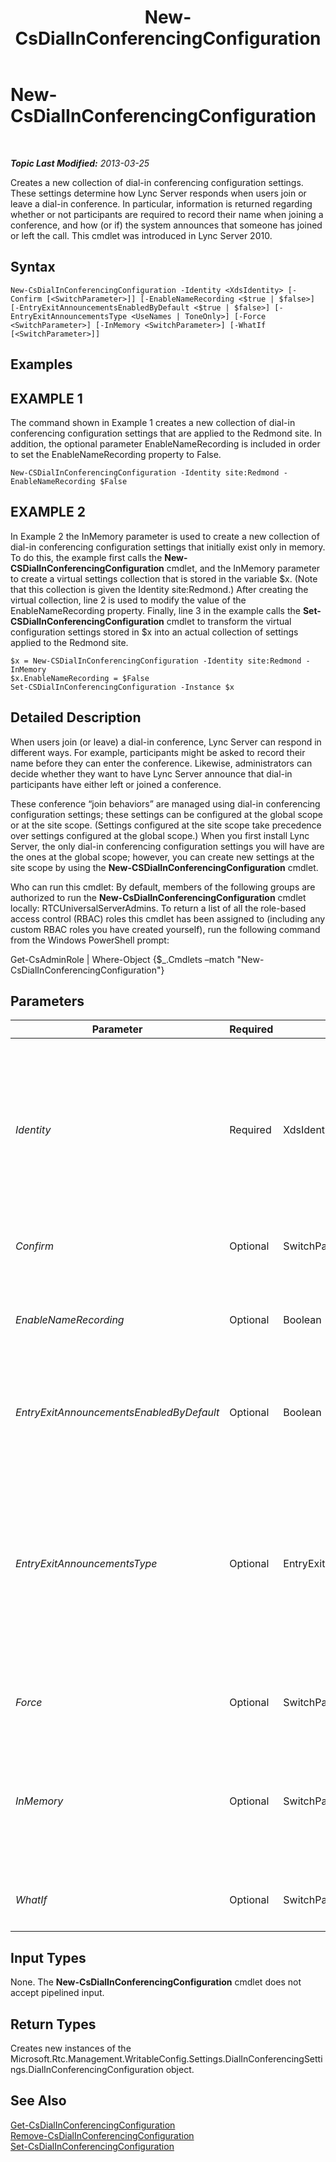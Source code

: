 ﻿---
title: New-CsDialInConferencingConfiguration
TOCTitle: New-CsDialInConferencingConfiguration
ms:assetid: ac0b6e22-3883-4884-aa94-18f4029c7f1e
ms:mtpsurl: https://technet.microsoft.com/en-us/library/Gg412816(v=OCS.15)
ms:contentKeyID: 48185063
ms.date: 07/23/2014
mtps_version: v=OCS.15
---

<div data-xmlns="http://www.w3.org/1999/xhtml">

<div class="topic" data-xmlns="http://www.w3.org/1999/xhtml" data-msxsl="urn:schemas-microsoft-com:xslt" data-cs="http://msdn.microsoft.com/en-us/">

<div data-asp="http://msdn2.microsoft.com/asp">

# New-CsDialInConferencingConfiguration

</div>

<div id="mainSection">

<div id="mainBody">

<span> </span>

_**Topic Last Modified:** 2013-03-25_

Creates a new collection of dial-in conferencing configuration settings. These settings determine how Lync Server responds when users join or leave a dial-in conference. In particular, information is returned regarding whether or not participants are required to record their name when joining a conference, and how (or if) the system announces that someone has joined or left the call. This cmdlet was introduced in Lync Server 2010.

<div>

## Syntax

    New-CsDialInConferencingConfiguration -Identity <XdsIdentity> [-Confirm [<SwitchParameter>]] [-EnableNameRecording <$true | $false>] [-EntryExitAnnouncementsEnabledByDefault <$true | $false>] [-EntryExitAnnouncementsType <UseNames | ToneOnly>] [-Force <SwitchParameter>] [-InMemory <SwitchParameter>] [-WhatIf [<SwitchParameter>]]

</div>

<div>

## Examples

<div>

## EXAMPLE 1

The command shown in Example 1 creates a new collection of dial-in conferencing configuration settings that are applied to the Redmond site. In addition, the optional parameter EnableNameRecording is included in order to set the EnableNameRecording property to False.

    New-CSDialInConferencingConfiguration -Identity site:Redmond -EnableNameRecording $False

</div>

<div>

## EXAMPLE 2

In Example 2 the InMemory parameter is used to create a new collection of dial-in conferencing configuration settings that initially exist only in memory. To do this, the example first calls the **New-CSDialInConferencingConfiguration** cmdlet, and the InMemory parameter to create a virtual settings collection that is stored in the variable $x. (Note that this collection is given the Identity site:Redmond.) After creating the virtual collection, line 2 is used to modify the value of the EnableNameRecording property. Finally, line 3 in the example calls the **Set-CSDialInConferencingConfiguration** cmdlet to transform the virtual configuration settings stored in $x into an actual collection of settings applied to the Redmond site.

    $x = New-CSDialInConferencingConfiguration -Identity site:Redmond -InMemory
    $x.EnableNameRecording = $False
    Set-CSDialInConferencingConfiguration -Instance $x

</div>

</div>

<div>

## Detailed Description

When users join (or leave) a dial-in conference, Lync Server can respond in different ways. For example, participants might be asked to record their name before they can enter the conference. Likewise, administrators can decide whether they want to have Lync Server announce that dial-in participants have either left or joined a conference.

These conference “join behaviors” are managed using dial-in conferencing configuration settings; these settings can be configured at the global scope or at the site scope. (Settings configured at the site scope take precedence over settings configured at the global scope.) When you first install Lync Server, the only dial-in conferencing configuration settings you will have are the ones at the global scope; however, you can create new settings at the site scope by using the **New-CSDialInConferencingConfiguration** cmdlet.

Who can run this cmdlet: By default, members of the following groups are authorized to run the **New-CsDialInConferencingConfiguration** cmdlet locally: RTCUniversalServerAdmins. To return a list of all the role-based access control (RBAC) roles this cmdlet has been assigned to (including any custom RBAC roles you have created yourself), run the following command from the Windows PowerShell prompt:

Get-CsAdminRole | Where-Object {$\_.Cmdlets –match "New-CsDialInConferencingConfiguration"}

</div>

<div>

## Parameters


<table>
<colgroup>
<col style="width: 25%" />
<col style="width: 25%" />
<col style="width: 25%" />
<col style="width: 25%" />
</colgroup>
<thead>
<tr class="header">
<th>Parameter</th>
<th>Required</th>
<th>Type</th>
<th>Description</th>
</tr>
</thead>
<tbody>
<tr class="odd">
<td><p><em>Identity</em></p></td>
<td><p>Required</p></td>
<td><p>XdsIdentity</p></td>
<td><p>Indicates the Identity of the dial-in conferencing configuration settings to be created. Because these settings can only be created at the site scope, use syntax similar to this, with the prefix &quot;site:&quot; followed by the name of the site: -Identity site:Redmond.</p>
<p>Note that there can only be one set of dial-in conferencing configuration settings per site. The sample command will fail if a collection of settings with the Identity site:Redmond already exists.</p></td>
</tr>
<tr class="even">
<td><p><em>Confirm</em></p></td>
<td><p>Optional</p></td>
<td><p>SwitchParameter</p></td>
<td><p>Prompts you for confirmation before executing the command.</p></td>
</tr>
<tr class="odd">
<td><p><em>EnableNameRecording</em></p></td>
<td><p>Optional</p></td>
<td><p>Boolean</p></td>
<td><p>Determines whether or not users are asked to record their name before entering the conference. Set to True ($True) to require name recording; set to False ($False) to bypass name recording. The default value is True.</p></td>
</tr>
<tr class="even">
<td><p><em>EntryExitAnnouncementsEnabledByDefault</em></p></td>
<td><p>Optional</p></td>
<td><p>Boolean</p></td>
<td><p>If set to True announcements will be played each time a participant enters or exits a conference. If set to False (the default value), entry and exit announcements will not be played.</p></td>
</tr>
<tr class="odd">
<td><p><em>EntryExitAnnouncementsType</em></p></td>
<td><p>Optional</p></td>
<td><p>EntryExitAnnouncementsType</p></td>
<td><p>Indicates the action taken by the system any time a participant enters or leaves a conference. Valid values are:</p>
<p>UseNames. The person's name is announced any time he or she enters or leaves a conference (for example, &quot;Ken Myer is exiting the conference&quot;).</p>
<p>ToneOnly. A tone is played any time a participant enters or leaves a conference.</p>
<p>The default value is UseNames. Note that announcements are played only if the EntryExitAnnouncementsEnabledByDefault property is set to True.</p></td>
</tr>
<tr class="even">
<td><p><em>Force</em></p></td>
<td><p>Optional</p></td>
<td><p>SwitchParameter</p></td>
<td><p>Suppresses the display of any non-fatal error message that might occur when running the command.</p></td>
</tr>
<tr class="odd">
<td><p><em>InMemory</em></p></td>
<td><p>Optional</p></td>
<td><p>SwitchParameter</p></td>
<td><p>Creates an object reference without actually committing the object as a permanent change. If you assign the output of this cmdlet called with this parameter to a variable, you can make changes to the properties of the object reference and then commit those changes by calling this cmdlet’s matching Set- cmdlet.</p></td>
</tr>
<tr class="even">
<td><p><em>WhatIf</em></p></td>
<td><p>Optional</p></td>
<td><p>SwitchParameter</p></td>
<td><p>Describes what would happen if you executed the command without actually executing the command.</p></td>
</tr>
</tbody>
</table>


</div>

<div>

## Input Types

None. The **New-CsDialInConferencingConfiguration** cmdlet does not accept pipelined input.

</div>

<div>

## Return Types

Creates new instances of the Microsoft.Rtc.Management.WritableConfig.Settings.DialInConferencingSettings.DialInConferencingConfiguration object.

</div>

<div>

## See Also


[Get-CsDialInConferencingConfiguration](get-csdialinconferencingconfiguration.md)  
[Remove-CsDialInConferencingConfiguration](remove-csdialinconferencingconfiguration.md)  
[Set-CsDialInConferencingConfiguration](set-csdialinconferencingconfiguration.md)  
  

</div>

</div>

<span> </span>

</div>

</div>

</div>

